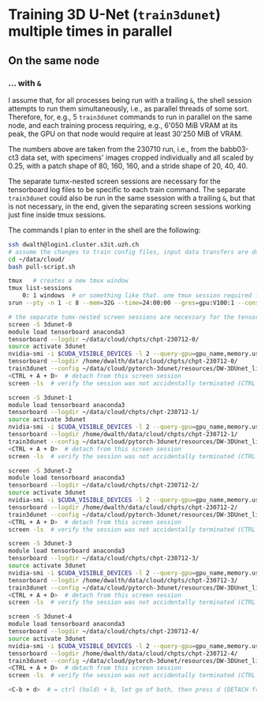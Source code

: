 # Training 3D U-Net (`train3dunet`) multiple times in parallel

## On the same node

### ... with `&`

I assume that, for all processes being run with a trailing `&`, the shell session attempts to run them simultaneously, i.e., as parallel threads of some sort. Therefore, for, e.g., 5 `train3dunet` commands to run in parallel on the same node, and each training process requiring, e.g., 6'050 MiB VRAM at its peak, the GPU on that node would require at least 30'250 MiB of VRAM.

The numbers above are taken from the 230710 run, i.e., from the babb03-ct3 data set, with specimens' images cropped individually and all scaled by 0.25, with a patch shape of 80, 160, 160, and a stride shape of 20, 40, 40.

The separate tumx-nested screen sessions are necessary for the tensorboard log files to be specific to each train command. The separate `train3dunet` could also be run in the same ssession with a trailing `&`, but that is not necessary, in the end, given the separating screen sessions working just fine inside tmux sessions.

The commands I plan to enter in the shell are the following:

```bash
ssh dwalth@login1.cluster.s3it.uzh.ch
# assume the changes to train config files, input data transfers are done.
cd ~/data/cloud/
bash pull-script.sh

tmux   # creates a new tmux window
tmux list-sessions
    0: 1 windows  # or something like that. one tmux session required for nesting screen sessions in this workflow here.
srun --pty -n 1 -c 8 --mem=32G --time=24:00:00 --gres=gpu:V100:1 --constraint=GPUMEM32GB bash -l  # jobid 4008984 (date: 230712)

# the separate tumx-nested screen sessions are necessary for the tensorboard log files to be specific to each train command.
screen -S 3dunet-0
module load tensorboard anaconda3
tensorboard --logdir ~/data/cloud/chpts/chpt-230712-0/
source activate 3dunet
nvidia-smi -i $CUDA_VISIBLE_DEVICES -l 2 --query-gpu=gpu_name,memory.used,memory.free --format=csv -f ~/data/cloud/chpts/chpt-230712-0/nvidia-smi.log &
tensorboard --logdir /home/dwalth/data/cloud/chpts/chpt-230712-0/
train3dunet --config ~/data/cloud/pytorch-3dunet/resources/DW-3DUnet_lightsheet_boundary/named_copies/train_config-230712-0-patience10,factor0.25.yml
<CTRL + A + D>  # detach from this screen session
screen -ls  # verify the session was not accidentally terminated (CTRL + D is the command for session termination)

screen -S 3dunet-1
module load tensorboard anaconda3
tensorboard --logdir ~/data/cloud/chpts/chpt-230712-1/
source activate 3dunet
nvidia-smi -i $CUDA_VISIBLE_DEVICES -l 2 --query-gpu=gpu_name,memory.used,memory.free --format=csv -f ~/data/cloud/chpts/chpt-230712-1/nvidia-smi.log &
tensorboard --logdir /home/dwalth/data/cloud/chpts/chpt-230712-1/
train3dunet --config ~/data/cloud/pytorch-3dunet/resources/DW-3DUnet_lightsheet_boundary/named_copies/train_config-230712-1-patience10,factor0.3.yml
<CTRL + A + D>  # detach from this screen session
screen -ls  # verify the session was not accidentally terminated (CTRL + D is the command for session termination)

screen -S 3dunet-2
module load tensorboard anaconda3
tensorboard --logdir ~/data/cloud/chpts/chpt-230712-2/
source activate 3dunet
nvidia-smi -i $CUDA_VISIBLE_DEVICES -l 2 --query-gpu=gpu_name,memory.used,memory.free --format=csv -f ~/data/cloud/chpts/chpt-230712-2/nvidia-smi.log &
tensorboard --logdir /home/dwalth/data/cloud/chpts/chpt-230712-2/
train3dunet --config ~/data/cloud/pytorch-3dunet/resources/DW-3DUnet_lightsheet_boundary/named_copies/train_config-230712-2-patience10,factor0.35.yml
<CTRL + A + D>  # detach from this screen session
screen -ls  # verify the session was not accidentally terminated (CTRL + D is the command for session termination)

screen -S 3dunet-3
module load tensorboard anaconda3
tensorboard --logdir ~/data/cloud/chpts/chpt-230712-3/
source activate 3dunet
nvidia-smi -i $CUDA_VISIBLE_DEVICES -l 2 --query-gpu=gpu_name,memory.used,memory.free --format=csv -f ~/data/cloud/chpts/chpt-230712-3/nvidia-smi.log &
tensorboard --logdir /home/dwalth/data/cloud/chpts/chpt-230712-3/
train3dunet --config ~/data/cloud/pytorch-3dunet/resources/DW-3DUnet_lightsheet_boundary/named_copies/train_config-230712-3-patience10,factor0.4.yml
<CTRL + A + D>  # detach from this screen session
screen -ls  # verify the session was not accidentally terminated (CTRL + D is the command for session termination)

screen -S 3dunet-4
module load tensorboard anaconda3
tensorboard --logdir ~/data/cloud/chpts/chpt-230712-4/
source activate 3dunet
nvidia-smi -i $CUDA_VISIBLE_DEVICES -l 2 --query-gpu=gpu_name,memory.used,memory.free --format=csv -f ~/data/cloud/chpts/chpt-230712-4/nvidia-smi.log &
tensorboard --logdir /home/dwalth/data/cloud/chpts/chpt-230712-4/
train3dunet --config ~/data/cloud/pytorch-3dunet/resources/DW-3DUnet_lightsheet_boundary/named_copies/train_config-230712-4-patience10,factor0.45.yml
<CTRL + A + D>  # detach from this screen session
screen -ls  # verify the session was not accidentally terminated (CTRL + D is the command for session termination)

<C-b + d>  # = ctrl (hold) + b, let go of both, then press d (DETACH from that tmux windows (=session))
```
